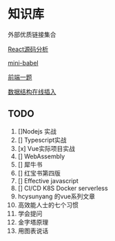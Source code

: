 # 知识库

外部优质链接集合

[React源码分析](https://react.iamkasong.com/)

[mini-babel](https://github.com/jamiebuilds/the-super-tiny-compiler)

[前端一题](https://github.com/Advanced-Frontend/Daily-Interview-Question)

[数据结构在线插入](https://www.cs.usfca.edu/~galles/visualization/Algorithms.html)

## TODO

1. []Nodejs 实战
2. [] Typescript实战
3. [x] Vue实际项目实战
4. [] WebAssembly
5. [] 犀牛书
6. [] 红宝书第四版
7. [] Effective javascript
8. [] CI/CD K8S Docker serverless
10. hcysunyang 的vue系列文章
12. 高效能人士的七个习惯
13. 学会提问
14. 金字塔原理
15. 用图表说话
